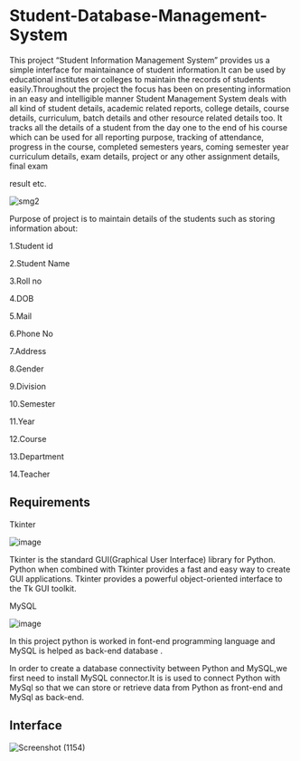 # Student-Database-Management-System

This project “Student Information Management System” provides us a simple interface for maintainance of student information.It can be used by educational institutes or 
colleges to maintain the records of students easily.Throughout the project the focus has been on presenting information in an easy and intelligible manner
Student Management System deals with all kind of student details, academic related reports, college details, course details, curriculum, batch details and other resource related details too. It tracks all the details of a student from the day one to the end of his course which can be used for all reporting purpose, tracking of 
attendance, progress in the course, completed semesters years, coming semester year curriculum details, exam details, project or any other assignment details, final exam

result etc.

![smg2](https://user-images.githubusercontent.com/100334542/178456821-6ebcc431-2569-41af-9f80-dd4869aafbd0.gif)


Purpose of project is to maintain details of the students such as storing information about:

1.Student id

2.Student Name

3.Roll no

4.DOB

5.Mail

6.Phone No

7.Address

8.Gender

9.Division

10.Semester

11.Year

12.Course

13.Department

14.Teacher

## Requirements

Tkinter

![image](https://user-images.githubusercontent.com/100334542/178457537-ccaa5bf6-dc7d-4a49-a24a-ee1ca360d27d.png)

Tkinter is the standard GUI(Graphical User Interface) library for Python. Python when combined with Tkinter provides a fast and easy way to create GUI applications. Tkinter provides a powerful object-oriented interface to the Tk GUI toolkit.

MySQL

![image](https://user-images.githubusercontent.com/100334542/178457860-2552f5f2-23ee-44a4-8f95-208ad9566759.png)

In this project python is worked in font-end programming language and MySQL  is helped as back-end database .

In order to create a database connectivity between Python and MySQL,we first need to install MySQL connector.It is is used to connect Python with MySql so that we can store or retrieve data from Python as front-end and MySql as back-end.


## Interface 

![Screenshot (1154)](https://user-images.githubusercontent.com/100334542/179423165-e63bfdfb-2459-4448-bbdf-b9deefd6654f.png)

